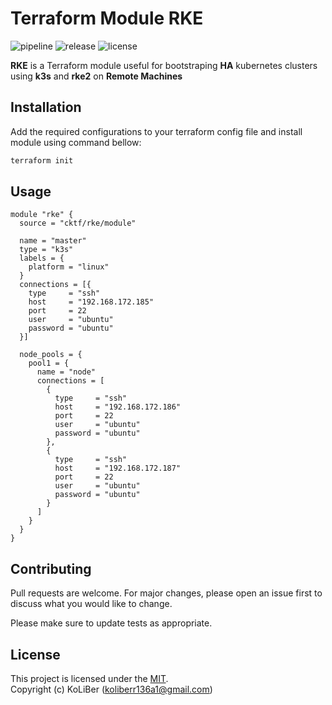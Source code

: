 # Terraform Module RKE

![pipeline](https://github.com/cktf/terraform-module-rke/actions/workflows/cicd.yml/badge.svg)
![release](https://img.shields.io/github/v/release/cktf/terraform-module-rke?display_name=tag)
![license](https://img.shields.io/github/license/cktf/terraform-module-rke)

**RKE** is a Terraform module useful for bootstraping **HA** kubernetes clusters using **k3s** and **rke2** on **Remote Machines**

## Installation

Add the required configurations to your terraform config file and install module using command bellow:

```bash
terraform init
```

## Usage

```hcl
module "rke" {
  source = "cktf/rke/module"

  name = "master"
  type = "k3s"
  labels = {
    platform = "linux"
  }
  connections = [{
    type     = "ssh"
    host     = "192.168.172.185"
    port     = 22
    user     = "ubuntu"
    password = "ubuntu"
  }]

  node_pools = {
    pool1 = {
      name = "node"
      connections = [
        {
          type     = "ssh"
          host     = "192.168.172.186"
          port     = 22
          user     = "ubuntu"
          password = "ubuntu"
        },
        {
          type     = "ssh"
          host     = "192.168.172.187"
          port     = 22
          user     = "ubuntu"
          password = "ubuntu"
        }
      ]
    }
  }
}
```

## Contributing

Pull requests are welcome. For major changes, please open an issue first to discuss what you would like to change.

Please make sure to update tests as appropriate.

## License

This project is licensed under the [MIT](LICENSE.md).  
Copyright (c) KoLiBer (koliberr136a1@gmail.com)
